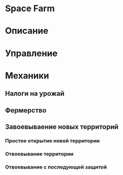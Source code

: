 # Space Farm

# Описание

# Управление

# Механики

## Налоги на урожай

## Фермерство

## Завоевываение новых территорий

### Простое открытие новой территории

### Отвоевывание территории

### Отвоевывание с последующей защитой
